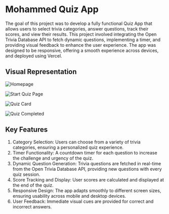 # Mohammed Quiz App

The goal of this project was to develop a fully functional Quiz App that allows users to select trivia categories, answer questions, track their scores, and view their results. This project involved integrating the Open Trivia Database API to fetch dynamic questions, implementing a timer, and providing visual feedback to enhance the user experience. The app was designed to be responsive, offering a smooth experience across devices, and deployed using Vercel.

## Visual Representation

![Homepage](https://github.com/user-attachments/assets/1988ca2d-eec3-4b67-920e-5aa9265ed662)

![Start Quiz Page](https://github.com/user-attachments/assets/781af384-7fc2-48cd-9b97-1326ba9de10b)

![Quiz Card](https://github.com/user-attachments/assets/eb656668-df83-42c9-a20d-b7b25e8b809c)

![Quiz Completed](https://github.com/user-attachments/assets/b652e058-aa34-4ac1-9642-3a56b843f3b1)


## Key Features

1. Category Selection: Users can choose from a variety of trivia categories, ensuring a personalized quiz experience.
2. Timer Functionality: A countdown timer for each question to increase the challenge and urgency of the quiz.
3. Dynamic Question Generation: Trivia questions are fetched in real-time from the Open Trivia Database API, providing new questions with every quiz session.
4. Score Tracking and Display: User scores are calculated and displayed at the end of the quiz.
5. Responsive Design: The app adapts smoothly to different screen sizes, ensuring usability across mobile and desktop devices.
6. User Feedback: Immediate visual cues are provided for correct and incorrect answers.



